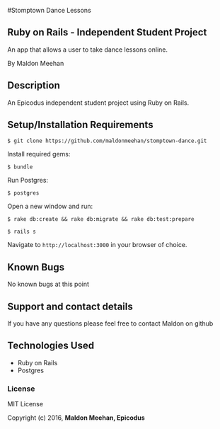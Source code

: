 #Stomptown Dance Lessons

## Ruby on Rails - Independent Student Project

An app that allows a user to take dance lessons online.

By Maldon Meehan

## Description

An Epicodus independent student project using Ruby on Rails. 

## Setup/Installation Requirements

```
$ git clone https://github.com/maldonmeehan/stomptown-dance.git
```

Install required gems:
```
$ bundle
```

Run Postgres:
```
$ postgres
```

Open a new window and run:
```
$ rake db:create && rake db:migrate && rake db:test:prepare
```
```
$ rails s
```

Navigate to `http://localhost:3000` in your browser of choice.

## Known Bugs

No known bugs at this point

## Support and contact details

If you have any questions please feel free to contact Maldon on github

## Technologies Used

* Ruby on Rails
* Postgres

### License

MIT License

Copyright (c) 2016, **Maldon Meehan, Epicodus**
